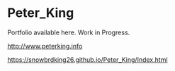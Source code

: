 # Peter_King
Portfolio available here. Work in Progress.

http://www.peterking.info

https://snowbrdking26.github.io/Peter_King/Index.html

